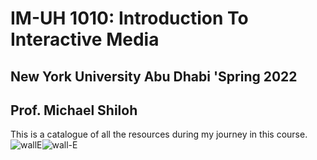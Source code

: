 # IM-UH 1010: Introduction To Interactive Media
## New York University Abu Dhabi 'Spring 2022
## Prof. Michael Shiloh

This is a catalogue of all the resources during my journey in this course. 
![wallE](https://user-images.githubusercontent.com/92122776/151948533-40af8a01-2501-4494-bc19-f391736ca71c.jpg)![wall-E](https://user-images.githubusercontent.com/92122776/151948560-62d80695-38e8-4a70-9d45-e0319fc0f1f8.jpg)

